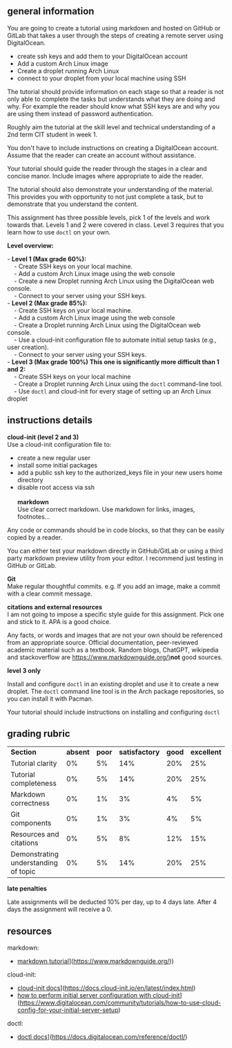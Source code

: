 
## **general information**

You are going to create a tutorial using markdown and hosted on GitHub or GitLab that takes a user through the steps of creating a remote server using DigitalOcean.  
- create ssh keys and add them to your DigitalOcean account  
- Add a custom Arch Linux image  
- Create a droplet running Arch Linux  
- connect to your droplet from your local machine using SSH

The tutorial should provide information on each stage so that a reader is not only able to complete the tasks but understands what they are doing and why. For example the reader should know what SSH keys are and why you are using them instead of password authentication.

Roughly aim the tutorial at the skill level and technical understanding of a 2nd term CIT student in week 1.

You don't have to include instructions on creating a DigitalOcean account. Assume that the reader can create an account without assistance.

Your tutorial should guide the reader through the stages in a clear and concise manor. Include images where appropriate to aide the reader.

The tutorial should also demonstrate your understanding of the material. This provides you with opportunity to not just complete a task, but to demonstrate that you understand the content.

This assignment has three possible levels, pick 1 of the levels and work towards that. Levels 1 and 2 were covered in class. Level 3 requires that you learn how to use `doctl` on your own.

**Level overview:**

- **Level 1 (Max grade 60%):**  
    - Create SSH keys on your local machine.  
    - Add a custom Arch Linux image using the web console  
    - Create a new Droplet running Arch Linux using the DigitalOcean web console.  
    - Connect to your server using your SSH keys.  
- **Level 2 (Max grade 85%):**  
    - Create SSH keys on your local machine.  
    - Add a custom Arch Linux image using the web console  
    - Create a Droplet running Arch Linux using the DigitalOcean web console.  
    - Use a cloud-init configuration file to automate initial setup tasks (e.g., user creation).  
    - Connect to your server using your SSH keys.  
- **Level 3 (Max grade 100%) This one is significantly more difficult than 1 and 2:**  
    - Create SSH keys on your local machine  
    - Create a Droplet running Arch Linux using the `doctl` command-line tool.  
    - Use `doctl` and cloud-init for every stage of setting up an Arch Linux droplet

## **instructions details**

**cloud-init (level 2 and 3)**  
Use a cloud-init configuration file to:  
- create a new regular user  
- install some initial packages  
- add a public ssh key to the authorized_keys file in your new users home directory  
- disable root access via ssh  
          
**markdown**  
Use clear correct markdown. Use markdown for links, images, footnotes...

Any code or commands should be in code blocks, so that they can be easily copied by a reader.

You can either test your markdown directly in GitHub/GitLab or using a third party markdown preview utility from your editor. I recommend just testing in GitHub or GitLab.

**Git**  
Make regular thoughtful commits. e.g. If you add an image, make a commit with a clear commit message. 

**citations and external resources**  
I am not going to impose a specific style guide for this assignment. Pick one and stick to it. APA is a good choice.

Any facts, or words and images that are not your own should be referenced from an appropriate source. Official documentation, peer-reviewed academic material such as a textbook. Random blogs, ChatGPT, wikipedia and stackoverflow are [https://www.markdownguide.org/)](https://www.markdownguide.org/)**not** good sources.

**level 3 only**

Install and configure `doctl` in an existing droplet and use it to create a new droplet. The `doctl` command line tool is in the Arch package repositories, so you can install it with Pacman.

Your tutorial should include instructions on installing and configuring `doctl`

## **grading rubric**

|   |   |   |   |   |   |
|---|---|---|---|---|---|
|**Section**|**absent**|**poor**|**satisfactory**|**good**|**excellent**|
|Tutorial clarity|0%|5%|14%|20%|25%|
|Tutorial completeness|0%|5%|14%|20%|25%|
|Markdown correctness|0%|1%|3%|4%|5%|
|Git components|0%|1%|3%|4%|5%|
|Resources and citations|0%|5%|8%|12%|15%|
|Demonstrating understanding of topic|0%|5%|14%|20%|25%|

**late penalties**

Late assignments will be deducted 10% per day, up to 4 days late. After 4 days the assignment will receive a 0.

## **resources**

markdown:  
- [markdown tutorial]([https://www.markdownguide.org/)](https://www.markdownguide.org/))

cloud-init:  
- [cloud-init docs]([https://docs.cloud-init.io/en/latest/index.html)](https://docs.cloud-init.io/en/latest/index.html)  
- [how to perform initial server configuration with cloud-init]([https://www.digitalocean.com/community/tutorials/how-to-use-cloud-config-for-your-initial-server-setup)](https://www.digitalocean.com/community/tutorials/how-to-use-cloud-config-for-your-initial-server-setup)

doctl:  
- [doctl docs]([https://docs.digitalocean.com/reference/doctl/)](https://docs.digitalocean.com/reference/doctl/)